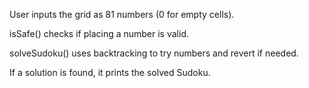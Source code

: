 User inputs the grid as 81 numbers (0 for empty cells).

isSafe() checks if placing a number is valid.

solveSudoku() uses backtracking to try numbers and revert if needed.

If a solution is found, it prints the solved Sudoku.
